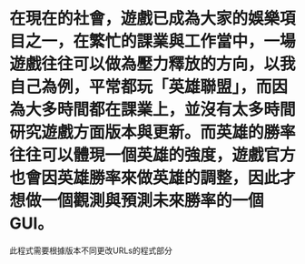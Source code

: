 # 在現在的社會，遊戲已成為大家的娛樂項目之一，在繁忙的課業與工作當中，一場遊戲往往可以做為壓力釋放的方向，以我自己為例，平常都玩「英雄聯盟」，而因為大多時間都在課業上，並沒有太多時間研究遊戲方面版本與更新。而英雄的勝率往往可以體現一個英雄的強度，遊戲官方也會因英雄勝率來做英雄的調整，因此才想做一個觀測與預測未來勝率的一個GUI。

此程式需要根據版本不同更改URLs的程式部分

